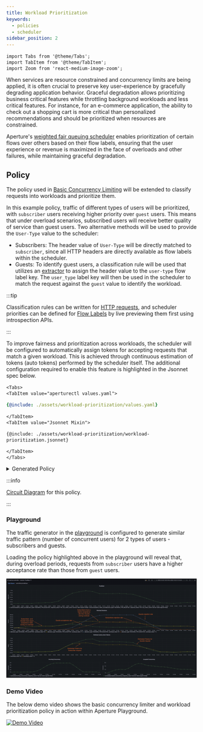 ```yaml
---
title: Workload Prioritization
keywords:
  - policies
  - scheduler
sidebar_position: 2
---
```


```mdx-code-block
import Tabs from '@theme/Tabs';
import TabItem from '@theme/TabItem';
import Zoom from 'react-medium-image-zoom';
```

When services are resource constrained and concurrency limits are being applied,
it is often crucial to preserve key user-experience by gracefully degrading
application behavior. Graceful degradation allows prioritizing business critical
features while throttling background workloads and less critical features. For
instance, for an e-commerce application, the ability to check out a shopping
cart is more critical than personalized recommendations and should be
prioritized when resources are constrained.

Aperture's
[weighted fair queuing scheduler](/concepts/flow-control/components/concurrency-limiter.md#scheduler)
enables prioritization of certain flows over others based on their flow labels,
ensuring that the user experience or revenue is maximized in the face of
overloads and other failures, while maintaining graceful degradation.

## Policy

The policy used in
[Basic Concurrency Limiting](../concurrency-limiting/basic-concurrency-limiting.md)
will be extended to classify requests into workloads and prioritize them.

In this example policy, traffic of different types of users will be prioritized,
with `subscriber` users receiving higher priority over `guest` users. This means
that under overload scenarios, subscribed users will receive better quality of
service than guest users. Two alternative methods will be used to provide the
`User-Type` value to the scheduler:

- Subscribers: The header value of `User-Type` will be directly matched to
  `subscriber`, since all HTTP headers are directly available as flow labels
  within the scheduler.
- Guests: To identify guest users, a classification rule will be used that
  utilizes an
  [extractor](concepts/flow-control/resources/classifier.md#extractors) to
  assign the header value to the `user-type` flow label key. The `user_type`
  label key will then be used in the scheduler to match the request against the
  `guest` value to identify the workload.

:::tip

Classification rules can be written for
[HTTP requests](concepts/flow-control/resources/classifier.md#live-previewing-requests),
and scheduler priorities can be defined for
[Flow Labels](concepts/flow-control/flow-label.md#live-previewing-flow-labels)
by live previewing them first using introspection APIs.

:::

To improve fairness and prioritization across workloads, the scheduler will be
configured to automatically assign tokens for accepting requests that match a
given workload. This is achieved through continuous estimation of tokens (auto
tokens) performed by the scheduler itself. The additional configuration required
to enable this feature is highlighted in the Jsonnet spec below.

```mdx-code-block
<Tabs>
<TabItem value="aperturectl values.yaml">
```

```yaml
{@include: ./assets/workload-prioritization/values.yaml}
```

```mdx-code-block
</TabItem>
<TabItem value="Jsonnet Mixin">
```

```jsonnet
{@include: ./assets/workload-prioritization/workload-prioritization.jsonnet}
```

```mdx-code-block
</TabItem>
</Tabs>
```

<details><summary>Generated Policy</summary>
<p>

```yaml
{@include: ./assets/workload-prioritization/workload-prioritization.yaml}
```

</p>
</details>

:::info

[Circuit Diagram](./assets/workload-prioritization/workload-prioritization.mmd.svg)
for this policy.

:::

### Playground

The traffic generator in the [playground](/get-started/playground/playground.md)
is configured to generate similar traffic pattern (number of concurrent users)
for 2 types of users - subscribers and guests.

Loading the policy highlighted above in the playground will reveal that, during
overload periods, requests from `subscriber` users have a higher acceptance rate
than those from `guest` users.

<Zoom>

![Workload Prioritization](./assets/workload-prioritization/workload-prioritization-playground.png)

</Zoom>

### Demo Video

The below demo video shows the basic concurrency limiter and workload
prioritization policy in action within Aperture Playground.

[![Demo Video](https://img.youtube.com/vi/m070bAvrDHM/0.jpg)](https://www.youtube.com/watch?v=m070bAvrDHM)
